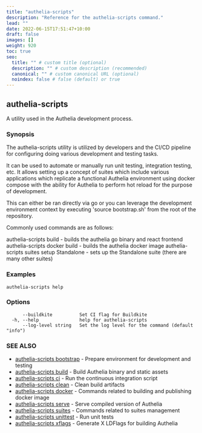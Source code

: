 ```yaml
---
title: "authelia-scripts"
description: "Reference for the authelia-scripts command."
lead: ""
date: 2022-06-15T17:51:47+10:00
draft: false
images: []
weight: 920
toc: true
seo:
  title: "" # custom title (optional)
  description: "" # custom description (recommended)
  canonical: "" # custom canonical URL (optional)
  noindex: false # false (default) or true
---
```


## authelia-scripts

A utility used in the Authelia development process.

### Synopsis

The authelia-scripts utility is utilized by developers and the CI/CD pipeline for configuring
doing various development and testing tasks.

It can be used to automate or manually run unit testing, integration testing, etc. It allows setting up a concept of
suites which include various applications which replicate a functional Authelia environment using docker compose with
the ability for Authelia to perform hot reload for the purpose of development.

This can either be ran directly via go or you can leverage the development environment context by executing
'source bootstrap.sh' from the root of the repository.

Commonly used commands are as follows:

authelia-scripts build - builds the authelia go binary and react frontend
authelia-scripts docker build - builds the authelia docker image
authelia-scripts suites setup Standalone - sets up the Standalone suite (there are many other suites)


### Examples

```
authelia-scripts help
```

### Options

```
      --buildkite          Set CI flag for Buildkite
  -h, --help               help for authelia-scripts
      --log-level string   Set the log level for the command (default "info")
```

### SEE ALSO

* [authelia-scripts bootstrap](authelia-scripts_bootstrap.md)	 - Prepare environment for development and testing
* [authelia-scripts build](authelia-scripts_build.md)	 - Build Authelia binary and static assets
* [authelia-scripts ci](authelia-scripts_ci.md)	 - Run the continuous integration script
* [authelia-scripts clean](authelia-scripts_clean.md)	 - Clean build artifacts
* [authelia-scripts docker](authelia-scripts_docker.md)	 - Commands related to building and publishing docker image
* [authelia-scripts serve](authelia-scripts_serve.md)	 - Serve compiled version of Authelia
* [authelia-scripts suites](authelia-scripts_suites.md)	 - Commands related to suites management
* [authelia-scripts unittest](authelia-scripts_unittest.md)	 - Run unit tests
* [authelia-scripts xflags](authelia-scripts_xflags.md)	 - Generate X LDFlags for building Authelia

